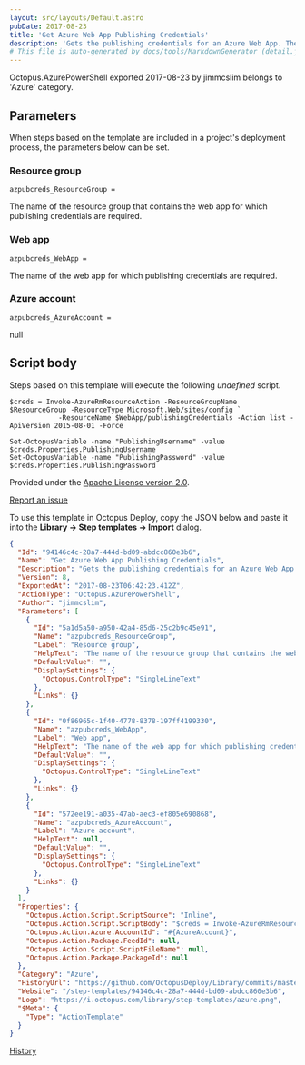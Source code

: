 ```yaml
---
layout: src/layouts/Default.astro
pubDate: 2017-08-23
title: 'Get Azure Web App Publishing Credentials'
description: 'Gets the publishing credentials for an Azure Web App. They are exported as variables from this step under the names PublishingUsername and PublishingPassword.'
# This file is auto-generated by docs/tools/MarkdownGenerator (detail.js)
---
```


Octopus.AzurePowerShell exported 2017-08-23 by jimmcslim belongs to 'Azure' category.

## Parameters

When steps based on the template are included in a project's deployment process, the parameters below can be set.


<div class="param">

### Resource group

`azpubcreds_ResourceGroup = `

The name of the resource group that contains the web app for which publishing credentials are required.

</div>
        
<div class="param">

### Web app

`azpubcreds_WebApp = `

The name of the web app for which publishing credentials are required.

</div>
        
<div class="param">

### Azure account

`azpubcreds_AzureAccount = `

null

</div>
        

## Script body

Steps based on this template will execute the following *undefined* script.

```undefined
$creds = Invoke-AzureRmResourceAction -ResourceGroupName $ResourceGroup -ResourceType Microsoft.Web/sites/config `
            -ResourceName $WebApp/publishingCredentials -Action list -ApiVersion 2015-08-01 -Force

Set-OctopusVariable -name "PublishingUsername" -value $creds.Properties.PublishingUsername
Set-OctopusVariable -name "PublishingPassword" -value $creds.Properties.PublishingPassword
```

Provided under the [Apache License version 2.0](https://github.com/OctopusDeploy/Library/blob/master/LICENSE.txt).

[Report an issue](https://github.com/OctopusDeploy/Library/issues/new?assignees=&labels=&projects=&template=bug-report.yml&title=Issue%20with%20Get%20Azure%20Web%20App%20Publishing%20Credentials&step-template=Get%20Azure%20Web%20App%20Publishing%20Credentials)

<div class="get-json">

To use this template in Octopus Deploy, copy the JSON below and paste it into the **Library → Step templates → Import** dialog.

```json
{
  "Id": "94146c4c-28a7-444d-bd09-abdcc860e3b6",
  "Name": "Get Azure Web App Publishing Credentials",
  "Description": "Gets the publishing credentials for an Azure Web App. They are exported as variables from this step under the names PublishingUsername and PublishingPassword.",
  "Version": 8,
  "ExportedAt": "2017-08-23T06:42:23.412Z",
  "ActionType": "Octopus.AzurePowerShell",
  "Author": "jimmcslim",
  "Parameters": [
    {
      "Id": "5a1d5a50-a950-42a4-85d6-25c2b9c45e91",
      "Name": "azpubcreds_ResourceGroup",
      "Label": "Resource group",
      "HelpText": "The name of the resource group that contains the web app for which publishing credentials are required.",
      "DefaultValue": "",
      "DisplaySettings": {
        "Octopus.ControlType": "SingleLineText"
      },
      "Links": {}
    },
    {
      "Id": "0f86965c-1f40-4778-8378-197ff4199330",
      "Name": "azpubcreds_WebApp",
      "Label": "Web app",
      "HelpText": "The name of the web app for which publishing credentials are required.",
      "DefaultValue": "",
      "DisplaySettings": {
        "Octopus.ControlType": "SingleLineText"
      },
      "Links": {}
    },
    {
      "Id": "572ee191-a035-47ab-aec3-ef805e690868",
      "Name": "azpubcreds_AzureAccount",
      "Label": "Azure account",
      "HelpText": null,
      "DefaultValue": "",
      "DisplaySettings": {
        "Octopus.ControlType": "SingleLineText"
      },
      "Links": {}
    }
  ],
  "Properties": {
    "Octopus.Action.Script.ScriptSource": "Inline",
    "Octopus.Action.Script.ScriptBody": "$creds = Invoke-AzureRmResourceAction -ResourceGroupName $ResourceGroup -ResourceType Microsoft.Web/sites/config `\n            -ResourceName $WebApp/publishingCredentials -Action list -ApiVersion 2015-08-01 -Force\n\nSet-OctopusVariable -name \"PublishingUsername\" -value $creds.Properties.PublishingUsername\nSet-OctopusVariable -name \"PublishingPassword\" -value $creds.Properties.PublishingPassword",
    "Octopus.Action.Azure.AccountId": "#{AzureAccount}",
    "Octopus.Action.Package.FeedId": null,
    "Octopus.Action.Script.ScriptFileName": null,
    "Octopus.Action.Package.PackageId": null
  },
  "Category": "Azure",
  "HistoryUrl": "https://github.com/OctopusDeploy/Library/commits/master/step-templates//opt/buildagent/work/75443764cd38076d/step-templates/Azure-Get-Publishing-Credentials.json",
  "Website": "/step-templates/94146c4c-28a7-444d-bd09-abdcc860e3b6",
  "Logo": "https://i.octopus.com/library/step-templates/azure.png",
  "$Meta": {
    "Type": "ActionTemplate"
  }
}
```

[History](https://github.com/OctopusDeploy/Library/commits/master/step-templates/https://github.com/OctopusDeploy/Library/commits/master/step-templates//opt/buildagent/work/75443764cd38076d/step-templates/Azure-Get-Publishing-Credentials.json)

</div>
